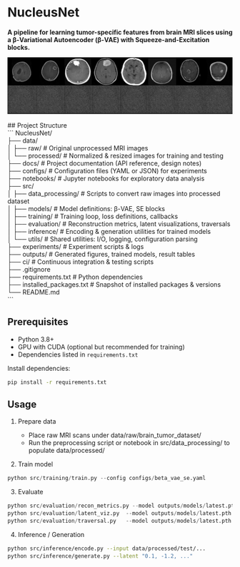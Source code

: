 # NucleusNet

**A pipeline for learning tumor-specific features from brain MRI slices using a β-Variational Autoencoder (β-VAE) with Squeeze-and-Excitation blocks.**
<p align="center">
  <img src="braintumor.gif" alt="MRI Tumor Reconstruction Demo" width="600"/>
</p>
## Project Structure <br>
```
NucleusNet/ <br>
├── data/ <br>
│   ├── raw/                  # Original unprocessed MRI images <br>
│   └── processed/            # Normalized & resized images for training and testing <br>
├── docs/                     # Project documentation (API reference, design notes) <br>
├── configs/                  # Configuration files (YAML or JSON) for experiments <br>
├── notebooks/                # Jupyter notebooks for exploratory data analysis <br>
├── src/ <br>
│   ├── data_processing/      # Scripts to convert raw images into processed dataset <br>
│   ├── models/               # Model definitions: β-VAE, SE blocks <br>
│   ├── training/             # Training loop, loss definitions, callbacks <br>
│   ├── evaluation/           # Reconstruction metrics, latent visualizations, traversals <br>
│   ├── inference/            # Encoding & generation utilities for trained models <br>
│   └── utils/                # Shared utilities: I/O, logging, configuration parsing <br>
├── experiments/              # Experiment scripts & logs <br>
├── outputs/                  # Generated figures, trained models, result tables <br>
├── ci/                       # Continuous integration & testing scripts <br>
├── .gitignore <br>
├── requirements.txt          # Python dependencies <br>
├── installed_packages.txt    # Snapshot of installed packages & versions <br>
└── README.md                 <br>
```



## Prerequisites

- Python 3.8+  
- GPU with CUDA (optional but recommended for training)  
- Dependencies listed in `requirements.txt`

Install dependencies:

```bash
pip install -r requirements.txt
```
## Usage
1. Prepare data
    - Place raw MRI scans under data/raw/brain_tumor_dataset/
    - Run the preprocessing script or notebook in src/data_processing/ to populate data/processed/

2. Train model
```python
python src/training/train.py --config configs/beta_vae_se.yaml
```
3. Evaluate
```python
python src/evaluation/recon_metrics.py --model outputs/models/latest.pth
python src/evaluation/latent_viz.py  --model outputs/models/latest.pth
python src/evaluation/traversal.py   --model outputs/models/latest.pth
```
4. Inference / Generation
```bash
python src/inference/encode.py --input data/processed/test/...
python src/inference/generate.py --latent "0.1, -1.2, ..."
```
